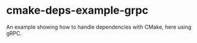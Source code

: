 # cmake-deps-example-grpc
An example showing how to handle dependencies with CMake, here using gRPC.
